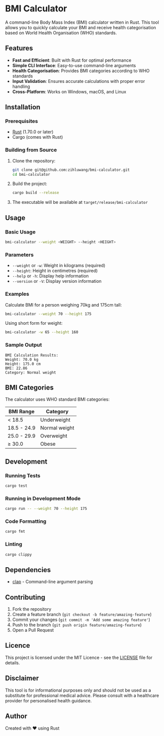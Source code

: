 # BMI Calculator

A command-line Body Mass Index (BMI) calculator written in Rust. This tool allows you to quickly calculate your BMI and receive health categorisation based on World Health Organisation (WHO) standards.

## Features

- **Fast and Efficient**: Built with Rust for optimal performance
- **Simple CLI Interface**: Easy-to-use command-line arguments
- **Health Categorisation**: Provides BMI categories according to WHO standards
- **Input Validation**: Ensures accurate calculations with proper error handling
- **Cross-Platform**: Works on Windows, macOS, and Linux

## Installation

### Prerequisites

- [Rust](https://rustup.rs/) (1.70.0 or later)
- Cargo (comes with Rust)

### Building from Source

1. Clone the repository:
   ```bash
   git clone git@github.com:zihluwang/bmi-calculator.git
   cd bmi-calculator
   ```

2. Build the project:
   ```bash
   cargo build --release
   ```

3. The executable will be available at `target/release/bmi-calculator`

## Usage

### Basic Usage

```bash
bmi-calculator --weight <WEIGHT> --height <HEIGHT>
```

### Parameters

- `--weight` or `-w`: Weight in kilograms (required)
- `--height`: Height in centimetres (required)
- `--help` or `-h`: Display help information
- `--version` or `-V`: Display version information

### Examples

Calculate BMI for a person weighing 70kg and 175cm tall:
```bash
bmi-calculator --weight 70 --height 175
```

Using short form for weight:
```bash
bmi-calculator -w 65 --height 160
```

### Sample Output

```
BMI Calculation Results:
Weight: 70.0 kg
Height: 175.0 cm
BMI: 22.86
Category: Normal weight
```

## BMI Categories

The calculator uses WHO standard BMI categories:

| BMI Range | Category |
|-----------|----------|
| < 18.5 | Underweight |
| 18.5 - 24.9 | Normal weight |
| 25.0 - 29.9 | Overweight |
| ≥ 30.0 | Obese |

## Development

### Running Tests

```bash
cargo test
```

### Running in Development Mode

```bash
cargo run -- --weight 70 --height 175
```

### Code Formatting

```bash
cargo fmt
```

### Linting

```bash
cargo clippy
```

## Dependencies

- [clap](https://crates.io/crates/clap) - Command-line argument parsing

## Contributing

1. Fork the repository
2. Create a feature branch (`git checkout -b feature/amazing-feature`)
3. Commit your changes (`git commit -m 'Add some amazing feature'`)
4. Push to the branch (`git push origin feature/amazing-feature`)
5. Open a Pull Request

## Licence

This project is licensed under the MIT Licence - see the [LICENSE](LICENSE) file for details.

## Disclaimer

This tool is for informational purposes only and should not be used as a substitute for professional medical advice. Please consult with a healthcare provider for personalised health guidance.

## Author

Created with ❤️ using Rust